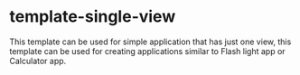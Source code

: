 template-single-view
====================

This template can be used for simple application that has just one view, this template can be used for creating applications similar to Flash light app or Calculator app.
